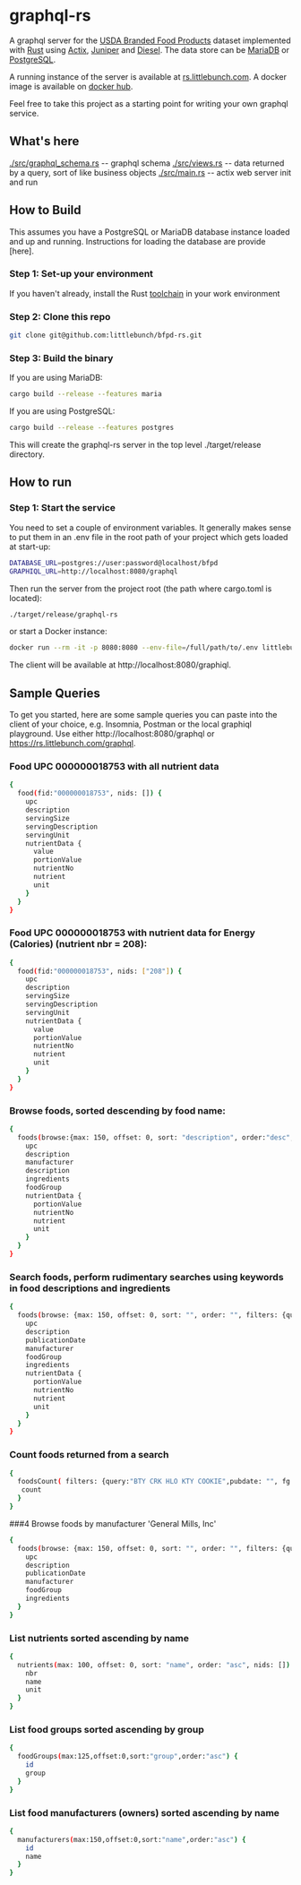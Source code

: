 # graphql-rs
A graphql server for the [USDA Branded Food Products](https://fdc.nal.usda.gov) dataset implemented with [Rust](https://www.rust-lang.org) using [Actix](https://actix.rs), [Juniper](https://docs.rs/juniper) and [Diesel](https://diesel.rs).  The data store can be [MariaDB](https://mariadb.com) or [PostgreSQL](https://www.postgresql.org).

A running instance of the server is available at [rs.littlebunch.com](https://rs.littlebunch.com/).  A docker image is available on [docker hub](https://hub.docker.com/repository/docker/littlebunch/graphql-rs).  

Feel free to take this project as a starting point for writing your own graphql service.

## What's here

[./src/graphql_schema.rs](https://github.com/littlebunch/graphql-rs/blob/master/src/graphql_schema.rs) -- graphql schema
[./src/views.rs](https://github.com/littlebunch/graphql-rs/blob/master/src/views.rs)  -- data returned by a query, sort of like business objects
[./src/main.rs](https://github.com/littlebunch/graphql-rs/blob/master/src/main.rs) -- actix web server init and run  

## How to Build

This assumes you have a PostgreSQL or MariaDB database instance loaded and up and running.  Instructions for loading the database are provide [here].

### Step 1: Set-up your environment

If you haven't already, install the Rust [toolchain](https://www.rust-lang.org/tools/install) in your work environment 

### Step 2: Clone this repo

```bash
git clone git@github.com:littlebunch/bfpd-rs.git
```

### Step 3: Build the binary  

If you are using MariaDB:

```bash
cargo build --release --features maria
```

If you are using PostgreSQL:

```bash
cargo build --release --features postgres
```

This will create the graphql-rs server in the top level ./target/release directory.

## How to run

### Step 1: Start the service

You need to set a couple of environment variables.  It generally makes sense to put them in an .env file in the root path of your project which gets loaded at start-up:

```bash
DATABASE_URL=postgres://user:password@localhost/bfpd
GRAPHIQL_URL=http://localhost:8080/graphql
```

Then run the server from the project root (the path where cargo.toml is located):

```bash
./target/release/graphql-rs
```

or start a Docker instance:

```bash
docker run --rm -it -p 8080:8080 --env-file=/full/path/to/.env littlebunch/graphql-rs
```

The client will be available at  http://localhost:8080/graphiql.

## Sample Queries

To get you started, here are some sample queries you can paste into the client of your choice, e.g. Insomnia, Postman or the local graphiql playground.  Use either http://localhost:8080/graphql or https://rs.littlebunch.com/graphql.

### Food UPC 000000018753 with all nutrient data

```bash
{
  food(fid:"000000018753", nids: []) {
    upc
    description
    servingSize
    servingDescription
    servingUnit
    nutrientData {
      value
      portionValue
      nutrientNo
      nutrient
      unit
    }
  }
}
```

### Food UPC 000000018753 with nutrient data for Energy (Calories) (nutrient nbr = 208):

```bash
{
  food(fid:"000000018753", nids: ["208"]) {
    upc
    description
    servingSize
    servingDescription
    servingUnit
    nutrientData {
      value
      portionValue
      nutrientNo
      nutrient
      unit
    }
  }
}
```

### Browse foods, sorted descending by food name:

```bash
{
  foods(browse:{max: 150, offset: 0, sort: "description", order:"desc",filters:{query:"",manu:"",fg:"",pubdate:""}}, nids: []) {
    upc
    description
    manufacturer
    description
    ingredients
    foodGroup
    nutrientData {
      portionValue
      nutrientNo
      nutrient
      unit
    }
  }
}
```

### Search foods,  perform rudimentary searches using keywords in food descriptions and ingredients

```bash
{
  foods(browse: {max: 150, offset: 0, sort: "", order: "", filters: {query:"BTY CRK HLO KTY COOKIE",pubdate: "", fg: "", manu: ""}}, nids: ["208"]) {
    upc
    description
    publicationDate
    manufacturer
    foodGroup
    ingredients
    nutrientData {
      portionValue
      nutrientNo
      nutrient
      unit
    }
  }
}
```

### Count foods returned from a search

```bash
{
  foodsCount( filters: {query:"BTY CRK HLO KTY COOKIE",pubdate: "", fg: "", manu: ""}) {
   count
  }
}
```

###4 Browse foods by manufacturer 'General Mills, Inc'

```bash
{
  foods(browse: {max: 150, offset: 0, sort: "", order: "", filters: {query:"",pubdate: "", fg:"", manu: "General Mills, Inc."}}, nids: ["208"]) {
    upc
    description
    publicationDate
    manufacturer
    foodGroup
    ingredients
  }
}
```

### List nutrients sorted ascending by name

```bash
{
  nutrients(max: 100, offset: 0, sort: "name", order: "asc", nids: []) {
    nbr
    name
    unit
  }
}
```

### List food groups sorted ascending by group

```bash
{
  foodGroups(max:125,offset:0,sort:"group",order:"asc") {
    id
    group
  }
}
```

### List food manufacturers (owners) sorted ascending by name

```bash
{
  manufacturers(max:150,offset:0,sort:"name",order:"asc") {
    id
    name
  }
}
```
